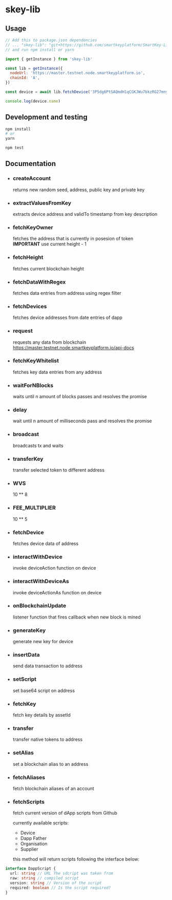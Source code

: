 # skey-lib

## Usage

```js
// Add this to package.json dependencies
// ... "skey-lib": "git+https://github.com/smartkeyplatform/SmartKey-Libs.git"
// and run npm install or yarn

import { getInstance } from 'skey-lib'

const lib = getInstance({
  nodeUrl: 'https://master.testnet.node.smartkeyplatform.io',
  chainId: 'A',
})

const device = await lib.fetchDevice('3P5dg6PtSAQmdH1qCGKJWu7bkzRG27mny5i'))

console.log(device.name)
```

## Development and testing

```bash
npm install
# or
yarn

npm test
```

## Documentation

- ### **createAccount**
  returns new random seed, address, public key and private key
- ### **extractValuesFromKey**
  extracts device address and validTo timestamp from key description
- ### **fetchKeyOwner**
  fetches the address that is currently in posesion of token  
  **IMPORTANT** use current height - 1
- ### **fetchHeight**
  fetches current blockchain height
- ### **fetchDataWithRegex**
  fetches data entries from address using regex filter
- ### **fetchDevices**
  fetches device addresses from date entries of dapp
- ### **request**
  requests any data from blockchain  
  https://master.testnet.node.smartkeyplatform.io/api-docs
- ### **fetchKeyWhitelist**
  fetches key data entries from any address
- ### **waitForNBlocks**
  waits until n amount of blocks passes and resolves the promise
- ### **delay**
  wait until n amount of milliseconds pass and resolves the promise
- ### **broadcast**
  broadcasts tx and waits
- ### **transferKey**
  transfer selected token to different address
- ### **WVS**
  10 \*\* 8
- ### **FEE_MULTIPLIER**
  10 \*\* 5
- ### **fetchDevice**
  fetches device data of address
- ### **interactWithDevice**
  invoke deviceAction function on device
- ### **interactWithDeviceAs**
  invoke deviceActionAs function on device
- ### **onBlockchainUpdate**
  listener function that fires callback when new block is mined
- ### **generateKey**
  generate new key for device
- ### **insertData**
  send data transaction to address
- ### **setScript**
  set base64 script on address
- ### **fetchKey**
  fetch key details by assetId
- ### **transfer**
  transfer native tokens to address
- ### **setAlias**
  set a blockchain alias to an address
- ### **fetchAliases**
  fetch blockchain aliases of an account
- ### **fetchScripts**
  fetch current version of dApp scripts from Github

  currently available scripts:
  -  Device
  -  Dapp Father
  -  Organisation
  -  Supplier

  this method will return scripts following the interface below:

```typescript
interface DappScript {
  url: string // URL The sdcript was taken from
  raw: string // compiled script
  version: string // Version of the script
  required: boolean // Is the script required?
}
```